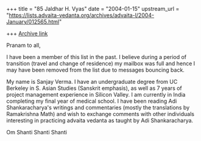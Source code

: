 +++
title = "85 Jaldhar H. Vyas"
date = "2004-01-15"
upstream_url = "https://lists.advaita-vedanta.org/archives/advaita-l/2004-January/012565.html"

+++
[Archive link](https://lists.advaita-vedanta.org/archives/advaita-l/2004-January/012565.html)

Pranam to all,

I have been a member of this list in the past. I believe during a period
of transition (travel and change of residence) my mailbox was full and
hence I may have been removed from the list due to messages bouncing back.

My name is Sanjay Verma. I have an undergraduate degree from UC Berkeley
in S. Asian Studies (Sanskrit emphasis), as well as 7 years of project
management experience in Silicon Valley. I am currently in India
completing my final year of medical school. I have been reading Adi
Shankaracharya's writings and commentaries (mostly the translations by
Ramakrishna Math) and wish to exchange comments with other individuals
interesting in practicing advaita vedanta as taught by Adi Shankaracharya.

Om Shanti Shanti Shanti

